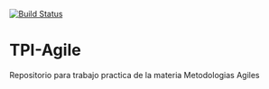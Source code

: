 [![Build Status](https://dev.azure.com/agileutnfrro/AhorcadoGame/_apis/build/status/uoome.TPI-Agile?branchName=master)](https://dev.azure.com/agileutnfrro/AhorcadoGame/_build/latest?definitionId=5&branchName=master)
# TPI-Agile
Repositorio para trabajo practica de la materia Metodologias Agiles 
